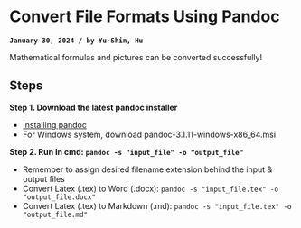 # Convert File Formats Using Pandoc
**`January 30, 2024 / by Yu-Shin, Hu`**

Mathematical formulas and pictures can be converted successfully!

## Steps <br>

**Step 1. Download the latest pandoc installer**
-   [Installing pandoc](https://pandoc.org/installing.html)
-   For Windows system, download pandoc-3.1.11-windows-x86_64.msi

**Step 2. Run in cmd: `pandoc -s "input_file" -o "output_file"`**
-   Remember to assign desired filename extension behind the input & output files
-   Convert Latex (.tex) to Word (.docx): `pandoc -s "input_file.tex" -o "output_file.docx"`
-   Convert Latex (.tex) to Markdown (.md): `pandoc -s "input_file.tex" -o "output_file.md"`
